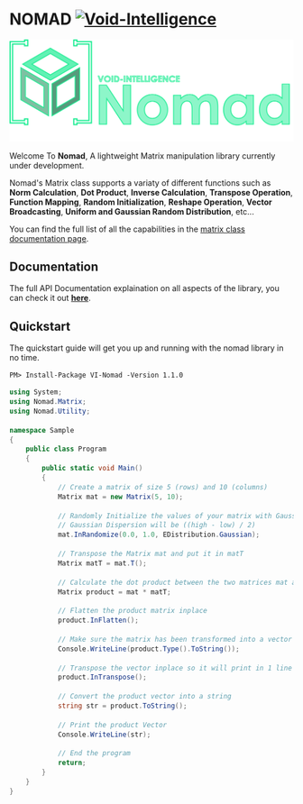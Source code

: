 # NOMAD [![Void-Intelligence](https://circleci.com/gh/void-intelligence/Nomad.svg?style=shield)](https://app.circleci.com/pipelines/github/void-intelligence/Nomad)

<p align="center">
  <img src="https://github.com/void-intelligence/Nomad/blob/master/resources/Nomad-Logo.png" alt="Nomad Logo">
</p>

Welcome To **Nomad**, A lightweight Matrix manipulation library currently under development.

Nomad's Matrix class supports a variaty of different functions such as **Norm Calculation**, **Dot Product**, **Inverse Calculation**, **Transpose Operation**, **Function Mapping**, **Random Initialization**, **Reshape Operation**, **Vector Broadcasting**, **Uniform and Gaussian Random Distribution**, etc...

You can find the full list of all the capabilities in the [matrix class documentation page](https://github.com/void-intelligence/Nomad/blob/master/docs/Matrix.md).

## Documentation
 
The full API Documentation explaination on all aspects of the library, you can check it out [**here**](https://github.com/void-intelligence/Nomad/blob/master/docs/README.md).

## Quickstart

The quickstart guide will get you up and running with the nomad library in no time.

```
PM> Install-Package VI-Nomad -Version 1.1.0
```

```C#
using System;
using Nomad.Matrix;
using Nomad.Utility;

namespace Sample
{
    public class Program
    {
        public static void Main()
        {
            // Create a matrix of size 5 (rows) and 10 (columns)
            Matrix mat = new Matrix(5, 10);

            // Randomly Initialize the values of your matrix with Gaussian Distribution 
            // Gaussian Dispersion will be ((high - low) / 2)
            mat.InRandomize(0.0, 1.0, EDistribution.Gaussian);

            // Transpose the Matrix mat and put it in matT
            Matrix matT = mat.T();

            // Calculate the dot product between the two matrices mat and matT and store the result in product
            Matrix product = mat * matT;

            // Flatten the product matrix inplace
            product.InFlatten();

            // Make sure the matrix has been transformed into a vector as expected
            Console.WriteLine(product.Type().ToString());

            // Transpose the vector inplace so it will print in 1 line
            product.InTranspose();

            // Convert the product vector into a string
            string str = product.ToString();

            // Print the product Vector
            Console.WriteLine(str);

            // End the program
            return;
        }
    }
}
```
